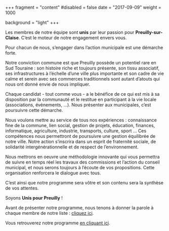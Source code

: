 +++
fragment = "content"
#disabled = false
date = "2017-09-09"
weight = 1000

background = "light"
+++

Les membres de notre équipe sont **unis** par leur passion pour **Preuilly-sur-Claise**. C’est le moteur de notre engagement envers vous.

Pour chacun de nous, s’engager dans l’action municipale est une démarche forte.

Notre conviction commune est que Preuilly possède un potentiel rare en Sud Touraine : son histoire riche et toujours présente, son tissu associatif, ses infrastructures à l’échelle d’une ville plus importante et son cadre de vie calme et serein avec ses commerces traditionnels sont autant d’atouts qui nous ont donné envie de nous impliquer.

Chaque candidat - tout comme vous - a le bénéfice de ce qui est mis à sa disposition par la communauté et le restitue en participant à la vie locale (associations, événements, …). Nous présenter aux municipales, c’est poursuivre cette démarche.

Nous voulons mettre au service de tous nos expériences : connaissance fine de la commune, lien social, gestion de projets, éducation, finances, informatique, agriculture, industrie, transports, culture, sport ... Ces compétences nous permettront de poursuivre une gestion équilibrée de notre ville. Notre action s’inscrira dans un esprit de fraternité sociale, de solidarité intergénérationnelle et de respect de l’environnement.

Nous mettrons en oeuvre une méthodologie innovante qui vous permettra de suivre en temps réel les travaux des commissions et l’action du conseil municipal, et nous serons toujours à l’écoute de vos propositions. Cette organisation renforcera le dialogue avec tous.

C’est ainsi que notre programme sera vôtre et son contenu sera la synthèse de vos attentes.

Soyons **Unis pour Preuilly** !

Avant de présenter notre programme, nous tenons à donner la parole à chaque membre de notre liste : [cliquez ici](/liste).

Vous retrouverez notre programme [en cliquant ici](/programme//01_introduction).

